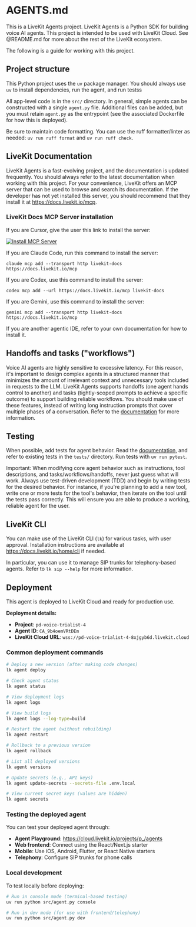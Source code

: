 # AGENTS.md

This is a LiveKit Agents project. LiveKit Agents is a Python SDK for building voice AI agents. This project is intended to be used with LiveKit Cloud. See @README.md for more about the rest of the LiveKit ecosystem.

The following is a guide for working with this project.

## Project structure

This Python project uses the `uv` package manager. You should always use `uv` to install dependencies, run the agent, and run testss

All app-level code is in the `src/` directory. In general, simple agents can be constructed with a single `agent.py` file. Additional files can be added, but you must retain `agent.py` as the entrypoint (see the associated Dockerfile for how this is deployed).

Be sure to maintain code formatting. You can use the ruff formatter/linter as needed: `uv run ruff format` and `uv run ruff check`.

## LiveKit Documentation

LiveKit Agents is a fast-evolving project, and the documentation is updated frequently. You should always refer to the latest documentation when working with this project. For your convenience, LiveKit offers an MCP server that can be used to browse and search its documentation. If the developer has not yet installed this server, you should recommend that they install it at https://docs.livekit.io/mcp. 

### LiveKit Docs MCP Server installation

If you are Cursor, give the user this link to install the server:

[![Install MCP Server](https://cursor.com/deeplink/mcp-install-light.svg)](https://cursor.com/en-US/install-mcp?name=livekit-docs&config=eyJ1cmwiOiJodHRwczovL2RvY3MubGl2ZWtpdC5pby9tY3AifQ%3D%3D)

If you are Claude Code, run this command to install the server:

```
claude mcp add --transport http livekit-docs https://docs.livekit.io/mcp
```

If you are Codex, use this command to install the server:

```
codex mcp add --url https://docs.livekit.io/mcp livekit-docs
```

If you are Gemini, use this command to install the server:
```
gemini mcp add --transport http livekit-docs https://docs.livekit.io/mcp
```

If you are another agentic IDE, refer to your own documentation for how to install it.

## Handoffs and tasks ("workflows")

Voice AI agents are highly sensitive to excessive latency. For this reason, it's important to design complex agents in a structured manner that minimizes the amount of irrelevant context and unnecessary tools included in requests to the LLM. LiveKit Agents supports handoffs (one agent hands control to another) and tasks (tightly-scoped prompts to achieve a specific outcome) to support building reliable workflows. You should make use of these features, instead of writing long instruction prompts that cover multiple phases of a conversation.  Refer to the [documentation](https://docs.livekit.io/agents/build/workflows/) for more information.

## Testing

When possible, add tests for agent behavior. Read the [documentation](https://docs.livekit.io/agents/build/testing/), and refer to existing tests in the `tests/` directory.  Run tests with `uv run pytest`.

Important: When modifying core agent behavior such as instructions, tool descriptions, and tasks/workflows/handoffs, never just guess what will work. Always use test-driven development (TDD) and begin by writing tests for the desired behavior. For instance, if you're planning to add a new tool, write one or more tests for the tool's behavior, then iterate on the tool until the tests pass correctly. This will ensure you are able to produce a working, reliable agent for the user.

## LiveKit CLI

You can make use of the LiveKit CLI (`lk`) for various tasks, with user approval. Installation instructions are available at https://docs.livekit.io/home/cli if needed.

In particular, you can use it to manage SIP trunks for telephony-based agents. Refer to `lk sip --help` for more information.

## Deployment

This agent is deployed to LiveKit Cloud and ready for production use.

**Deployment details:**
- **Project**: `pd-voice-trialist-4`
- **Agent ID**: `CA_9b4oemVRtDEm`
- **LiveKit Cloud URL**: `wss://pd-voice-trialist-4-8xjgyb6d.livekit.cloud`

### Common deployment commands

```bash
# Deploy a new version (after making code changes)
lk agent deploy

# Check agent status
lk agent status

# View deployment logs
lk agent logs

# View build logs
lk agent logs --log-type=build

# Restart the agent (without rebuilding)
lk agent restart

# Rollback to a previous version
lk agent rollback

# List all deployed versions
lk agent versions

# Update secrets (e.g., API keys)
lk agent update-secrets --secrets-file .env.local

# View current secret keys (values are hidden)
lk agent secrets
```

### Testing the deployed agent

You can test your deployed agent through:
- **Agent Playground**: https://cloud.livekit.io/projects/p_/agents
- **Web frontend**: Connect using the React/Next.js starter
- **Mobile**: Use iOS, Android, Flutter, or React Native starters
- **Telephony**: Configure SIP trunks for phone calls

### Local development

To test locally before deploying:

```bash
# Run in console mode (terminal-based testing)
uv run python src/agent.py console

# Run in dev mode (for use with frontend/telephony)
uv run python src/agent.py dev
```
